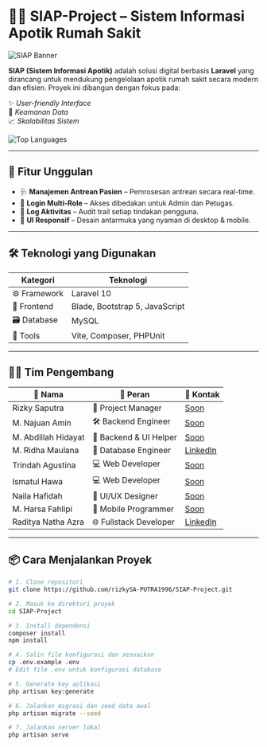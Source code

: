 # 👨‍⚕️ SIAP-Project – Sistem Informasi Apotik Rumah Sakit

![SIAP Banner](![apotek-01-01](https://github.com/user-attachments/assets/a3c4f938-9394-4f4d-9a64-ce565cdad540))

**SIAP (Sistem Informasi Apotik)** adalah solusi digital berbasis **Laravel** yang dirancang untuk mendukung pengelolaan apotik rumah sakit secara modern dan efisien. Proyek ini dibangun dengan fokus pada:

✨ *User-friendly Interface*  
🔐 *Keamanan Data*  
📈 *Skalabilitas Sistem*

![Top Languages](https://github-readme-stats.vercel.app/api/top-langs/?username=rizkySA-PUTRA1996&theme=dark&hide_border=false&include_all_commits=false&count_private=false&layout=compact)

---

## 🚀 Fitur Unggulan

- 🩺 **Manajemen Antrean Pasien** – Pemrosesan antrean secara real-time.
- 🔐 **Login Multi-Role** – Akses dibedakan untuk Admin dan Petugas.
- 📝 **Log Aktivitas** – Audit trail setiap tindakan pengguna.
- 📱 **UI Responsif** – Desain antarmuka yang nyaman di desktop & mobile.

---

## 🛠️ Teknologi yang Digunakan

| Kategori     | Teknologi                                                |
|--------------|-----------------------------------------------------------|
| ⚙️ Framework | Laravel 10                                                |
| 🎨 Frontend  | Blade, Bootstrap 5, JavaScript                            |
| 🗃️ Database | MySQL                                                     |
| 🔧 Tools     | Vite, Composer, PHPUnit                                   |

---

## 👨‍💻 Tim Pengembang

| 👤 Nama                  | 🧰 Peran                 | 🔗 Kontak                                                              |
|--------------------------|--------------------------|------------------------------------------------------------------------|
| Rizky Saputra            | 👔 Project Manager        | [Soon]()                                                              |
| M. Najuan Amin           | 🛠️ Backend Engineer       | [Soon]()                                                              |
| M. Abdillah Hidayat      | 🧪 Backend & UI Helper    | [Soon]()                                                              |
| M. Ridha Maulana         | 🧮 Database Engineer      | [LinkedIn](https://www.linkedin.com/in/muhammadridhamaulana)                  |                                            |
| Trindah Agustina         | 💻 Web Developer          | [Soon]()                                                              |
| Ismatul Hawa             | 💻 Web Developer          | [Soon]()                                                              |
| Naila Hafidah            | 🎨 UI/UX Designer         | [Soon]()                                                              |
| M. Harsa Fahlipi         | 📱 Mobile Programmer      | [Soon]()                                                              |
| Raditya Natha Azra       | 🌐 Fullstack Developer    | [LinkedIn](https://www.linkedin.com/in/raditya-azra-880a52241/)      |

---

## 📦 Cara Menjalankan Proyek

```bash
# 1. Clone repositori
git clone https://github.com/rizkySA-PUTRA1996/SIAP-Project.git

# 2. Masuk ke direktori proyek
cd SIAP-Project

# 3. Install dependensi
composer install
npm install

# 4. Salin file konfigurasi dan sesuaikan
cp .env.example .env
# Edit file .env untuk konfigurasi database

# 5. Generate key aplikasi
php artisan key:generate

# 6. Jalankan migrasi dan seed data awal
php artisan migrate --seed

# 7. Jalankan server lokal
php artisan serve
